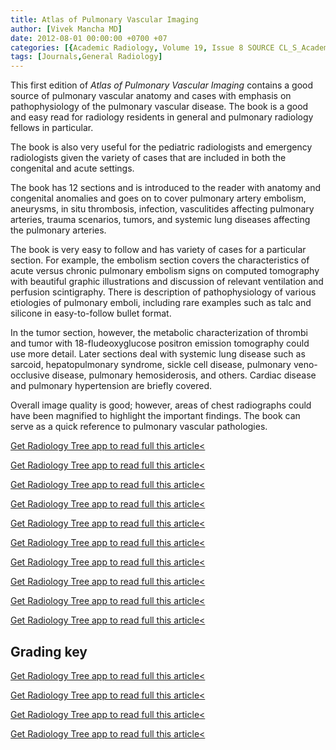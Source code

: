 ```yaml
---
title: Atlas of Pulmonary Vascular Imaging
author: [Vivek Mancha MD]
date: 2012-08-01 00:00:00 +0700 +07
categories: [{Academic Radiology, Volume 19, Issue 8 SOURCE CL_S_AcademicRadiologyVolume19Issue8 1}]
tags: [Journals,General Radiology]
---
```

This first edition of _Atlas of Pulmonary Vascular Imaging_ contains a good source of pulmonary vascular anatomy and cases with emphasis on pathophysiology of the pulmonary vascular disease. The book is a good and easy read for radiology residents in general and pulmonary radiology fellows in particular.

The book is also very useful for the pediatric radiologists and emergency radiologists given the variety of cases that are included in both the congenital and acute settings.

The book has 12 sections and is introduced to the reader with anatomy and congenital anomalies and goes on to cover pulmonary artery embolism, aneurysms, in situ thrombosis, infection, vasculitides affecting pulmonary arteries, trauma scenarios, tumors, and systemic lung diseases affecting the pulmonary arteries.

The book is very easy to follow and has variety of cases for a particular section. For example, the embolism section covers the characteristics of acute versus chronic pulmonary embolism signs on computed tomography with beautiful graphic illustrations and discussion of relevant ventilation and perfusion scintigraphy. There is description of pathophysiology of various etiologies of pulmonary emboli, including rare examples such as talc and silicone in easy-to-follow bullet format.

In the tumor section, however, the metabolic characterization of thrombi and tumor with 18-fludeoxyglucose positron emission tomography could use more detail. Later sections deal with systemic lung disease such as sarcoid, hepatopulmonary syndrome, sickle cell disease, pulmonary veno-occlusive disease, pulmonary hemosiderosis, and others. Cardiac disease and pulmonary hypertension are briefly covered.

Overall image quality is good; however, areas of chest radiographs could have been magnified to highlight the important findings. The book can serve as a quick reference to pulmonary vascular pathologies.

[Get Radiology Tree app to read full this article<](https://clinicalpub.com/app)

[Get Radiology Tree app to read full this article<](https://clinicalpub.com/app)

[Get Radiology Tree app to read full this article<](https://clinicalpub.com/app)

[Get Radiology Tree app to read full this article<](https://clinicalpub.com/app)

[Get Radiology Tree app to read full this article<](https://clinicalpub.com/app)

[Get Radiology Tree app to read full this article<](https://clinicalpub.com/app)

[Get Radiology Tree app to read full this article<](https://clinicalpub.com/app)

[Get Radiology Tree app to read full this article<](https://clinicalpub.com/app)

[Get Radiology Tree app to read full this article<](https://clinicalpub.com/app)

[Get Radiology Tree app to read full this article<](https://clinicalpub.com/app)

## Grading key

[Get Radiology Tree app to read full this article<](https://clinicalpub.com/app)

[Get Radiology Tree app to read full this article<](https://clinicalpub.com/app)

[Get Radiology Tree app to read full this article<](https://clinicalpub.com/app)

[Get Radiology Tree app to read full this article<](https://clinicalpub.com/app)